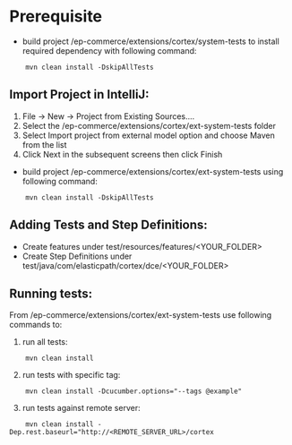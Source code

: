 # Prerequisite
  * build project /ep-commerce/extensions/cortex/system-tests to install required dependency with following command:
```maven
    mvn clean install -DskipAllTests
```

## Import Project in IntelliJ:
1. File -> New -> Project from Existing Sources....
2. Select the /ep-commerce/extensions/cortex/ext-system-tests folder
3. Select Import project from external model option and choose Maven from the list
4. Click Next in the subsequent screens then click Finish

* build project /ep-commerce/extensions/cortex/ext-system-tests using following command:
```maven
    mvn clean install -DskipAllTests
```

## Adding Tests and Step Definitions:
* Create features under test/resources/features/<YOUR_FOLDER>
* Create Step Definitions under test/java/com/elasticpath/cortex/dce/<YOUR_FOLDER>

## Running tests:
From /ep-commerce/extensions/cortex/ext-system-tests use following commands to:

1. run all tests:
```maven
    mvn clean install
```
2. run tests with specific tag:
```maven
    mvn clean install -Dcucumber.options="--tags @example"
```
3. run tests against remote server:
```maven
    mvn clean install -Dep.rest.baseurl="http://<REMOTE_SERVER_URL>/cortex
```